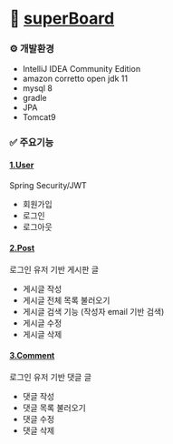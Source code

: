 # 🚀 [superBoard](https://github.com/younssue/superBoard)


### ⚙️ 개발환경
- IntelliJ IDEA Community Edition
- amazon corretto open jdk 11
- mysql 8
- gradle
- JPA
- Tomcat9


### ✅ 주요기능

#### [1.User](https://github.com/younssue/superBoard/tree/main/src/main/java/com/Super/Board/user)
Spring Security/JWT 
- 회원가입
- 로그인
- 로그아웃

#### [2.Post](https://github.com/younssue/superBoard/tree/main/src/main/java/com/Super/Board/post)
로그인 유저 기반 게시판 글
- 게시글 작성
- 게시글 전체 목록 불러오기 
- 게시글 검색 기능 (작성자 email 기반 검색)
- 게시글 수정
- 게시글 삭제

#### [3.Comment](https://github.com/younssue/superBoard/tree/main/src/main/java/com/Super/Board/comment)
로그인 유저 기반 댓글 글
- 댓글 작성
- 댓글 목록 불러오기 
- 댓글 수정
- 댓글 삭제
